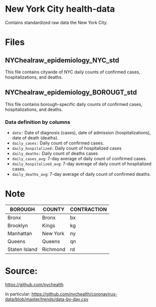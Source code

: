 # New York City health-data

Contains standardized raw data the New York City. 

# Files

## NYChealraw_epidemiology_NYC_std

This file contains citywide of NYC daily counts of confirmed cases, hospitalizations, and deaths.

## NYChealraw_epidemiology_BOROUGT_std

This file contains borough-specific daily counts of confirmed cases, hospitalizations, and deaths.


### Data definition by columns

- `date:` Date of diagnosis (cases), date of admission (hospitalizations), date of death (deaths).
- `daily_cases:`  Daily count of confirmed cases. 
- `daily_hospilalized:` Daily count of hospitalized cases
- `daily_deaths:` Daily count of deaths cases
- `daily_cases_avg`: 7-day average of daily count of confirmed cases.
- `daily_hospitalized_avg`: 7-day average of daily count of hospitalized cases.
- `daily_deaths_avg`: 7-day average of daily count of confirmed deaths.


# Note

| BOROUGH | COUNTY | CONTRACTION |
|---------|---------|--------------|
| Bronx | Bronx | bx |
| Brooklyn | Kings | kg |
| Manhattan | New York | ny |
| Queens | Queens | qn |
| Staten Island | Richmond | rd | |


# Source:

https://github.com/nychealth

In particular:
https://github.com/nychealth/coronavirus-data/blob/master/trends/data-by-day.csv

